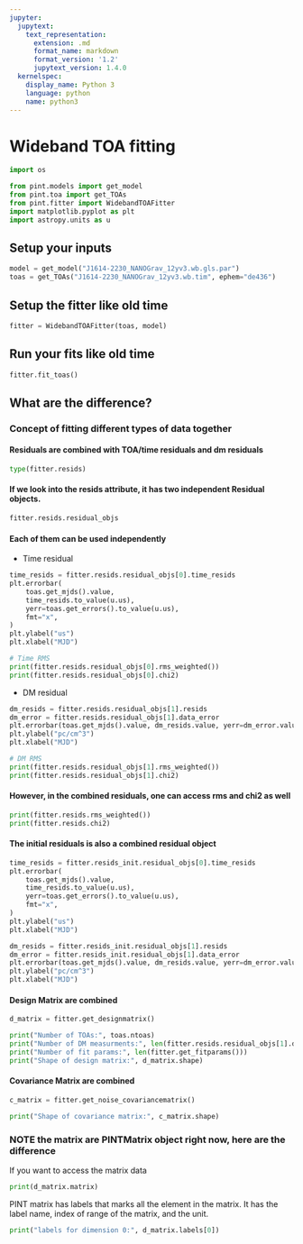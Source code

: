 ```yaml
---
jupyter:
  jupytext:
    text_representation:
      extension: .md
      format_name: markdown
      format_version: '1.2'
      jupytext_version: 1.4.0
  kernelspec:
    display_name: Python 3
    language: python
    name: python3
---
```


# Wideband TOA fitting

```python
import os

from pint.models import get_model
from pint.toa import get_TOAs
from pint.fitter import WidebandTOAFitter
import matplotlib.pyplot as plt
import astropy.units as u
```

## Setup your inputs

```python
model = get_model("J1614-2230_NANOGrav_12yv3.wb.gls.par")
toas = get_TOAs("J1614-2230_NANOGrav_12yv3.wb.tim", ephem="de436")
```

## Setup the fitter like old time

```python
fitter = WidebandTOAFitter(toas, model)
```

## Run your fits like old time

```python
fitter.fit_toas()
```

## What are the difference?


### Concept of fitting different types of data together
#### Residuals are combined with TOA/time residuals and dm residuals

```python
type(fitter.resids)
```

#### If we look into the resids attribute, it has two independent Residual objects.

```python
fitter.resids.residual_objs
```

#### Each of them can be used independently

* Time residual

```python
time_resids = fitter.resids.residual_objs[0].time_resids
plt.errorbar(
    toas.get_mjds().value,
    time_resids.to_value(u.us),
    yerr=toas.get_errors().to_value(u.us),
    fmt="x",
)
plt.ylabel("us")
plt.xlabel("MJD")
```

```python
# Time RMS
print(fitter.resids.residual_objs[0].rms_weighted())
print(fitter.resids.residual_objs[0].chi2)
```

* DM residual

```python
dm_resids = fitter.resids.residual_objs[1].resids
dm_error = fitter.resids.residual_objs[1].data_error
plt.errorbar(toas.get_mjds().value, dm_resids.value, yerr=dm_error.value, fmt="x")
plt.ylabel("pc/cm^3")
plt.xlabel("MJD")
```

```python
# DM RMS
print(fitter.resids.residual_objs[1].rms_weighted())
print(fitter.resids.residual_objs[1].chi2)
```

#### However, in the combined residuals, one can access rms and chi2 as well

```python
print(fitter.resids.rms_weighted())
print(fitter.resids.chi2)
```

#### The initial residuals is also a combined residual object

```python
time_resids = fitter.resids_init.residual_objs[0].time_resids
plt.errorbar(
    toas.get_mjds().value,
    time_resids.to_value(u.us),
    yerr=toas.get_errors().to_value(u.us),
    fmt="x",
)
plt.ylabel("us")
plt.xlabel("MJD")
```

```python
dm_resids = fitter.resids_init.residual_objs[1].resids
dm_error = fitter.resids_init.residual_objs[1].data_error
plt.errorbar(toas.get_mjds().value, dm_resids.value, yerr=dm_error.value, fmt="x")
plt.ylabel("pc/cm^3")
plt.xlabel("MJD")
```

#### Design Matrix are combined

```python
d_matrix = fitter.get_designmatrix()
```

```python
print("Number of TOAs:", toas.ntoas)
print("Number of DM measurments:", len(fitter.resids.residual_objs[1].dm_data))
print("Number of fit params:", len(fitter.get_fitparams()))
print("Shape of design matrix:", d_matrix.shape)
```

#### Covariance Matrix are combined

```python
c_matrix = fitter.get_noise_covariancematrix()
```

```python
print("Shape of covariance matrix:", c_matrix.shape)
```

### NOTE the matrix are PINTMatrix object right now, here are the difference


If you want to access the matrix data

```python
print(d_matrix.matrix)
```

PINT matrix has labels that marks all the element in the matrix. It has the label name, index of range of the matrix, and the unit.

```python
print("labels for dimension 0:", d_matrix.labels[0])
```

```python

```
